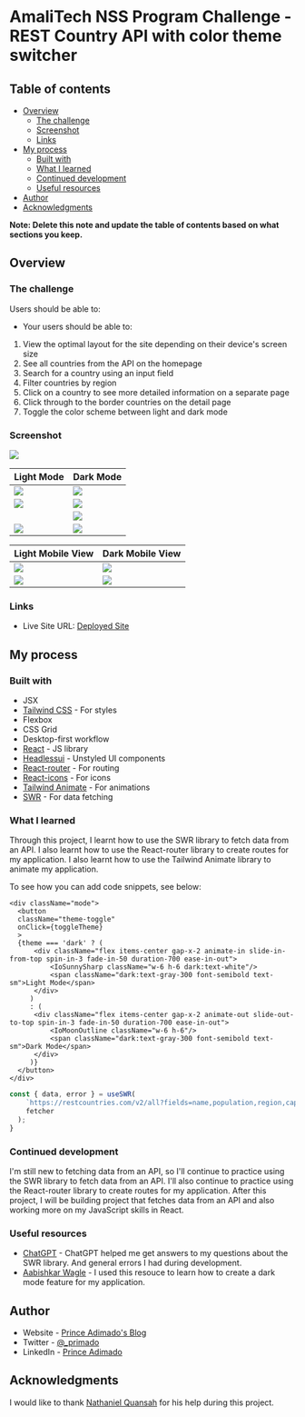 # AmaliTech NSS Program Challenge - REST Country API with color theme switcher


## Table of contents

- [Overview](#overview)
  - [The challenge](#the-challenge)
  - [Screenshot](#screenshot)
  - [Links](#links)
- [My process](#my-process)
  - [Built with](#built-with)
  - [What I learned](#what-i-learned)
  - [Continued development](#continued-development)
  - [Useful resources](#useful-resources)
- [Author](#author)
- [Acknowledgments](#acknowledgments)

**Note: Delete this note and update the table of contents based on what sections you keep.**

## Overview

### The challenge

Users should be able to:

- Your users should be able to:

1. View the optimal layout for the site depending on their device's screen size
2. See all countries from the API on the homepage
3. Search for a country using an input field
4. Filter countries by region
5. Click on a country to see more detailed information on a separate page
6. Click through to the border countries on the detail page
7. Toggle the color scheme between light and dark mode

### Screenshot

![](./screenshot.jpg)

| **Light Mode** | **Dark Mode** |
| ---------- | --------- |
| ![](./src/design/screenshot/man-countries-003.png) | ![](./src/design/screenshot/man-countries-004.png )|
| ![](./src/design/screenshot/man-countries-002.png) | ![](./src/design/screenshot/man-countries-004.png )|
| ![]() | ![](./src/design/screenshot/man-countries-007.png )|
| ![](./src/design/screenshot/man-countries-d3.png) | ![](./src/design/screenshot/man-countries-d2.png )|

| **Light Mobile View** | **Dark Mobile View** |
| --------------------- | -------------------- |
| ![](./src/design/screenshot/man-countries-006.png) | ![](./src/design/screenshot/man-countries-005.png) |
| ![](./src/design/screenshot/man-countries-d4.png) | ![](./src/design/screenshot/man-countries-d1.png) |



### Links

- Live Site URL: [Deployed Site](https://man-countries.netlify.app/)

## My process

### Built with

- JSX
- [Tailwind CSS](https://tailwindcss.com/) - For styles
- Flexbox
- CSS Grid
- Desktop-first workflow
- [React](https://reactjs.org/) - JS library
- [Headlessui](https://headlessui.com/) - Unstyled UI components
- [React-router](https://reactrouter.com/) - For routing
- [React-icons](https://react-icons.github.io/react-icons/) - For icons
- [Tailwind Animate](https://github.com/jamiebuilds/tailwindcss-animate) - For animations
- [SWR](https://swr.vercel.app/) - For data fetching


### What I learned

Through this project, I learnt how to use the SWR library to fetch data from an API. I also learnt how to use the React-router library to create routes for my application. I also learnt how to use the Tailwind Animate library to animate my application.



To see how you can add code snippets, see below:


```JSX
<div className="mode">
  <button
  className="theme-toggle"
  onClick={toggleTheme}
  >
  {theme === 'dark' ? (
      <div className="flex items-center gap-x-2 animate-in slide-in-from-top spin-in-3 fade-in-50 duration-700 ease-in-out">
          <IoSunnySharp className="w-6 h-6 dark:text-white"/> 
          <span className="dark:text-gray-300 font-semibold text-sm">Light Mode</span>
      </div>
     )
     : (
      <div className="flex items-center gap-x-2 animate-out slide-out-to-top spin-in-3 fade-in-50 duration-700 ease-in-out">
          <IoMoonOutline className="w-6 h-6"/>
          <span className="dark:text-gray-300 font-semibold text-sm">Dark Mode</span>
      </div>
     )}
  </button>
</div>
```

```js
const { data, error } = useSWR(
    `https://restcountries.com/v2/all?fields=name,population,region,capital,flags`,
    fetcher
  );
}
```

### Continued development

I'm still new to fetching data from an API, so I'll continue to practice using the SWR library to fetch data from an API. I'll also continue to practice using the React-router library to create routes for my application. 
After this project, I will be building project that fetches data from an API and also working more on my JavaScript skills in React. 


### Useful resources

- [ChatGPT](https://chat.openai.com) - ChatGPT helped me get answers to my questions about the SWR library. And general errors I had during development.
- [Aabishkar Wagle](https://aabishkar.info.np/blogs/creating-a-dark-mode-feature-for-your-reactnextjs-application-with-tailwind-css) - I used this resouce to learn how to create a dark mode feature for my application.


## Author

- Website - [Prince Adimado's Blog](https://prince-adimado.hashnode.com/)
- Twitter - [@_primado](https://www.twitter.com/_primado)
- LinkedIn - [Prince Adimado](https://www.linkedin.com/in/primado/)

## Acknowledgments

I would like to thank [Nathaniel Quansah](https://twitter.com/onihani) for his help during this project.

